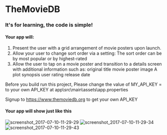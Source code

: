 # TheMovieDB
### It's for learning, the code is simple! 
#### Your app will:
 1.   Present the user with a grid arrangement of movie posters upon launch.
 2.   Allow your user to change sort order via a setting:
        The sort order can be by most popular or by highest-rated
 3.   Allow the user to tap on a movie poster and transition to a details screen with additional information such as:
        original title
        movie poster image
        A plot synopsis
        user rating
        release date


Before you build run this project, 
Please change the value of MY_API_KEY = to your own API_KEY at app\src\main\assets\app.properties 

Signup to https://www.themoviedb.org to get your own API_KEY

#### Your app will show just like this

![screenshot_2017-07-10-11-29-29](https://user-images.githubusercontent.com/28771687/28003208-24c54f80-6566-11e7-89a6-d3bc0bc3b71f.png)
![screenshot_2017-07-10-11-29-34](https://user-images.githubusercontent.com/28771687/28003209-24c898fc-6566-11e7-9b69-c7a042134121.png)
![screenshot_2017-07-10-11-29-43](https://user-images.githubusercontent.com/28771687/28003210-24c907ce-6566-11e7-8ea9-ff31d20f7645.png)




